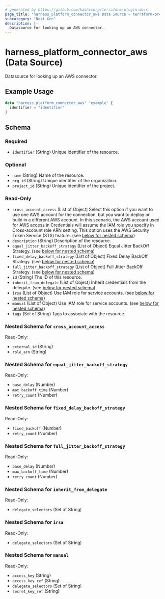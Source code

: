 ```yaml
---
# generated by https://github.com/hashicorp/terraform-plugin-docs
page_title: "harness_platform_connector_aws Data Source - terraform-provider-harness"
subcategory: "Next Gen"
description: |-
  Datasource for looking up an AWS connector.
---
```


# harness_platform_connector_aws (Data Source)

Datasource for looking up an AWS connector.

## Example Usage

```terraform
data "harness_platform_connector_aws" "example" {
  identifier = "identifier"
}
```

<!-- schema generated by tfplugindocs -->
## Schema

### Required

- `identifier` (String) Unique identifier of the resource.

### Optional

- `name` (String) Name of the resource.
- `org_id` (String) Unique identifier of the organization.
- `project_id` (String) Unique identifier of the project.

### Read-Only

- `cross_account_access` (List of Object) Select this option if you want to use one AWS account for the connection, but you want to deploy or build in a different AWS account. In this scenario, the AWS account used for AWS access in Credentials will assume the IAM role you specify in Cross-account role ARN setting. This option uses the AWS Security Token Service (STS) feature. (see [below for nested schema](#nestedatt--cross_account_access))
- `description` (String) Description of the resource.
- `equal_jitter_backoff_strategy` (List of Object) Equal Jitter BackOff Strategy. (see [below for nested schema](#nestedatt--equal_jitter_backoff_strategy))
- `fixed_delay_backoff_strategy` (List of Object) Fixed Delay BackOff Strategy. (see [below for nested schema](#nestedatt--fixed_delay_backoff_strategy))
- `full_jitter_backoff_strategy` (List of Object) Full Jitter BackOff Strategy. (see [below for nested schema](#nestedatt--full_jitter_backoff_strategy))
- `id` (String) The ID of this resource.
- `inherit_from_delegate` (List of Object) Inherit credentials from the delegate. (see [below for nested schema](#nestedatt--inherit_from_delegate))
- `irsa` (List of Object) Use IAM role for service accounts. (see [below for nested schema](#nestedatt--irsa))
- `manual` (List of Object) Use IAM role for service accounts. (see [below for nested schema](#nestedatt--manual))
- `tags` (Set of String) Tags to associate with the resource.

<a id="nestedatt--cross_account_access"></a>
### Nested Schema for `cross_account_access`

Read-Only:

- `external_id` (String)
- `role_arn` (String)


<a id="nestedatt--equal_jitter_backoff_strategy"></a>
### Nested Schema for `equal_jitter_backoff_strategy`

Read-Only:

- `base_delay` (Number)
- `max_backoff_time` (Number)
- `retry_count` (Number)


<a id="nestedatt--fixed_delay_backoff_strategy"></a>
### Nested Schema for `fixed_delay_backoff_strategy`

Read-Only:

- `fixed_backoff` (Number)
- `retry_count` (Number)


<a id="nestedatt--full_jitter_backoff_strategy"></a>
### Nested Schema for `full_jitter_backoff_strategy`

Read-Only:

- `base_delay` (Number)
- `max_backoff_time` (Number)
- `retry_count` (Number)


<a id="nestedatt--inherit_from_delegate"></a>
### Nested Schema for `inherit_from_delegate`

Read-Only:

- `delegate_selectors` (Set of String)


<a id="nestedatt--irsa"></a>
### Nested Schema for `irsa`

Read-Only:

- `delegate_selectors` (Set of String)


<a id="nestedatt--manual"></a>
### Nested Schema for `manual`

Read-Only:

- `access_key` (String)
- `access_key_ref` (String)
- `delegate_selectors` (Set of String)
- `secret_key_ref` (String)


